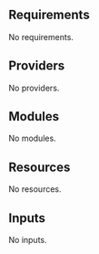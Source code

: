 <!-- BEGIN_TF_DOCS -->
## Requirements

No requirements.

## Providers

No providers.

## Modules

No modules.

## Resources

No resources.

## Inputs

No inputs.


<!-- END_TF_DOCS -->
